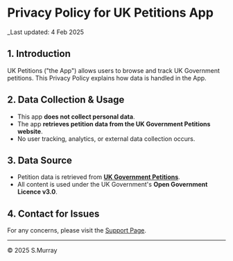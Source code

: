 # Privacy Policy for UK Petitions App

_Last updated: 4 Feb 2025

## 1. Introduction
UK Petitions ("the App") allows users to browse and track UK Government petitions. This Privacy Policy explains how data is handled in the App.

## 2. Data Collection & Usage
- This app **does not collect personal data**.
- The app **retrieves petition data from the UK Government Petitions website**.
- No user tracking, analytics, or external data collection occurs.

## 3. Data Source
- Petition data is retrieved from **[UK Government Petitions](https://petition.parliament.uk/)**.
- All content is used under the UK Government's **Open Government Licence v3.0**.

## 4. Contact for Issues
For any concerns, please visit the [Support Page](https://github.com/SM-Repo/UKPetitions-Support/issues).

---
© 2025 S.Murray
